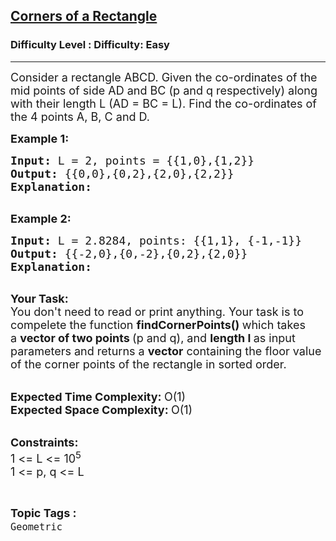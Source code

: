 <h2><a href="https://www.geeksforgeeks.org/problems/corners-of-a-rectangle1848/1?page=11&status=unsolved&sortBy=accuracy">Corners of a Rectangle</a></h2><h3>Difficulty Level : Difficulty: Easy</h3><hr><div class="problems_problem_content__Xm_eO"><p><span style="font-size:18px">Consider a rectangle ABCD. Given the co-ordinates of the mid points of side AD and BC (p and q respectively) along with their length L (AD = BC = L). Find&nbsp;the co-ordinates of the 4 points A, B, C and D.</span></p>

<p><span style="font-size:18px"><strong>Example 1:</strong></span></p>

<pre><span style="font-size:18px"><strong>Input: </strong>L = 2, points = {{1,0},{1,2}}
<strong>Output: </strong>{{0,0},{0,2},{2,0},{2,2}}
<strong>Explanation: </strong>
</span>
</pre>

<p><span style="font-size:18px"><strong>Example 2:</strong></span></p>

<pre><span style="font-size:18px"><strong>Input: </strong>L = 2.8284, points: {{1,1}, {-1,-1}}
<strong>Output: </strong>{{-2,0},{0,-2},{0,2},{2,0}}
<strong>Explanation: </strong></span>

</pre>

<p><span style="font-size:18px"><strong>Your Task:</strong><br>
You don't need to read or print anything. Your task is to compelete the function&nbsp;<strong>findCornerPoints()&nbsp;</strong>which takes a&nbsp;<strong>vector of two points </strong>(p and q),&nbsp;and <strong>length&nbsp;l </strong>as input parameters and&nbsp;returns a <strong>vector</strong> containing the floor value of the corner points of the rectangle in sorted order.</span><br>
&nbsp;</p>

<p><span style="font-size:18px"><strong>Expected Time Complexity:&nbsp;</strong>O(1)<br>
<strong>Expected Space Complexity:&nbsp;</strong>O(1)</span><br>
&nbsp;</p>

<p><span style="font-size:18px"><strong>Constraints:</strong><br>
1 &lt;= L &lt;= 10<sup>5</sup><br>
1 &lt;= p, q &lt;= L</span></p>
</div><br><p><span style=font-size:18px><strong>Topic Tags : </strong><br><code>Geometric</code>&nbsp;